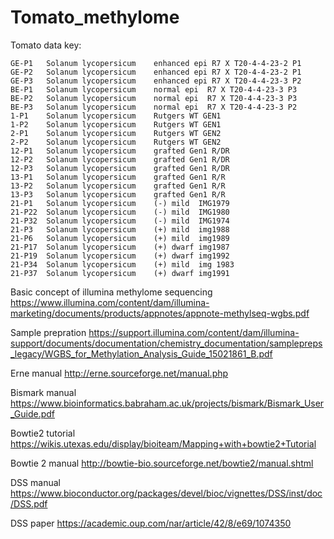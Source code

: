 # Tomato_methylome
Tomato data key:
```
GE-P1	Solanum lycopersicum	enhanced epi R7 X T20-4-4-23-2 P1
GE-P2	Solanum lycopersicum	enhanced epi R7 X T20-4-4-23-2 P1
GE-P3	Solanum lycopersicum	enhanced epi R7 X T20-4-4-23-3 P2
BE-P1	Solanum lycopersicum	normal epi  R7 X T20-4-4-23-3 P3
BE-P2	Solanum lycopersicum	normal epi  R7 X T20-4-4-23-3 P3
BE-P3	Solanum lycopersicum	normal epi  R7 X T20-4-4-23-3 P2
1-P1	Solanum lycopersicum	Rutgers WT GEN1
1-P2	Solanum lycopersicum	Rutgers WT GEN1
2-P1	Solanum lycopersicum	Rutgers WT GEN2
2-P2	Solanum lycopersicum	Rutgers WT GEN2
12-P1	Solanum lycopersicum	grafted Gen1 R/DR
12-P2	Solanum lycopersicum	grafted Gen1 R/DR
12-P3	Solanum lycopersicum	grafted Gen1 R/DR
13-P1	Solanum lycopersicum	grafted Gen1 R/R
13-P2	Solanum lycopersicum	grafted Gen1 R/R
13-P3	Solanum lycopersicum	grafted Gen1 R/R
21-P1	Solanum lycopersicum	(-) mild  IMG1979
21-P22	Solanum lycopersicum	(-) mild  IMG1980
21-P32	Solanum lycopersicum	(-) mild  IMG1974
21-P3	Solanum lycopersicum	(+) mild  img1988
21-P6	Solanum lycopersicum	(+) mild  img1989
21-P17	Solanum lycopersicum	(+) dwarf img1987
21-P19	Solanum lycopersicum	(+) dwarf img1992
21-P34	Solanum lycopersicum	(+) mild  img 1983
21-P37	Solanum lycopersicum	(+) dwarf img1991
```
Basic concept of illumina methylome sequencing 
https://www.illumina.com/content/dam/illumina-marketing/documents/products/appnotes/appnote-methylseq-wgbs.pdf

Sample prepration 
https://support.illumina.com/content/dam/illumina-support/documents/documentation/chemistry_documentation/samplepreps_legacy/WGBS_for_Methylation_Analysis_Guide_15021861_B.pdf

Erne manual
http://erne.sourceforge.net/manual.php

Bismark manual
https://www.bioinformatics.babraham.ac.uk/projects/bismark/Bismark_User_Guide.pdf

Bowtie2 tutorial
https://wikis.utexas.edu/display/bioiteam/Mapping+with+bowtie2+Tutorial

Bowtie 2 manual
http://bowtie-bio.sourceforge.net/bowtie2/manual.shtml

DSS manual
https://www.bioconductor.org/packages/devel/bioc/vignettes/DSS/inst/doc/DSS.pdf

DSS paper
https://academic.oup.com/nar/article/42/8/e69/1074350
